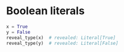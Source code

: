 # Boolean literals

```py
x = True
y = False
reveal_type(x)  # revealed: Literal[True]
reveal_type(y)  # revealed: Literal[False]
```
